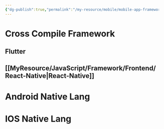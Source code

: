 ```yaml
---
{"dg-publish":true,"permalink":"/my-resource/mobile/mobile-app-framework/","dgPassFrontmatter":true,"created":"2023-12-13T17:50:08.573+09:00","updated":"2023-12-19T15:40:18.833+09:00"}
---
```


# Cross Compile Framework
## Flutter
## [[MyResource/JavaScript/Framework/Frontend/React-Native\|React-Native]]
# Android Native Lang
# IOS Native Lang
